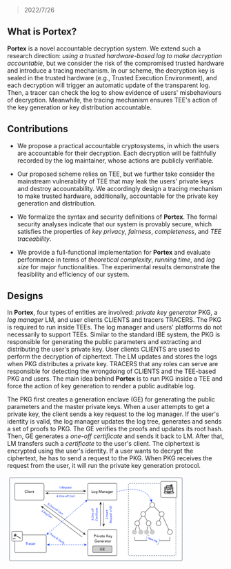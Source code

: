 
<head>
    <script src="https://cdn.mathjax.org/mathjax/latest/MathJax.js?config=TeX-AMS-MML_HTMLorMML" type="text/javascript"></script>
    <script type="text/x-mathjax-config">
        MathJax.Hub.Config({
            tex2jax: {
            skipTags: ['script', 'noscript', 'style', 'textarea', 'pre'],
            inlineMath: [['$','$']]
            }
        });
    </script>
</head>

> 2022/7/26

## What is **Portex**?

**Portex** is a novel accountable decryption system. We extend such a research direction: *using a trusted hardware-based log to make decryption accountable*, but we consider the risk of the compromised trusted hardware and introduce a tracing mechanism. In our scheme, the decryption key is sealed in the trusted hardware (e.g., Trusted Execution Environment), and each decryption will trigger an automatic update of the transparent log. Then, a tracer can check the log to show evidence of users' misbehaviours of decryption. Meanwhile, the tracing mechanism ensures TEE's action of the key generation or key distribution accountable. 



## Contributions

- We propose a practical accountable cryptosystems, in which the users are accountable for their decryption. Each decryption will be faithfully recorded by the log maintainer, whose actions are publicly verifiable. 

- Our proposed scheme relies on TEE, but we further take consider the mainstream vulnerability of TEE that may leak the users' private keys and destroy accountability. We accordingly design a tracing mechanism to make trusted hardware, additionally, accountable for the private key generation and distribution.
- We formalize the syntax and security definitions of **Portex**. The formal security analyses indicate that our system is provably secure, which satisfies the properties of *key privacy*, *fairness*, *completeness*, and *TEE traceability*.

- We provide a full-functional implementation for **Portex** and evaluate performance in terms of *theoretical complexity*, *running time*, and *log size* for major functionalities. The experimental results demonstrate the feasibility and efficiency of our system. 



## Designs

In **Portex**, four types of entities are involved: *private key generator* $\mathsf{PKG}$, a *log manager* $\mathsf{LM}$, and user clients $\mathsf{CLIENTS}$ and tracers $\mathsf{TRACERS}$. The $\mathsf{PKG}$ is required to run inside TEEs. The log manager and users' platforms do not necessarily to support TEEs. Similar to the standard IBE system, the $\mathsf{PKG}$ is responsible for generating the public parameters and extracting and distributing the user's private key. User clients $\mathsf{CLIENTS}$ are used to perform the decryption of ciphertext. The $\mathsf{LM}$ updates and stores the logs when $\mathsf{PKG}$ distributes a private key. $\mathsf{TRACERS}$ that any roles can serve are responsible for detecting the wrongdoing of $\mathsf{CLIENTS}$ and the TEE-based $\mathsf{PKG}$ and users. The main idea behind **Portex** is to run $\mathsf{PKG}$ inside a TEE and force the action of key generation to render a public auditable log.

The $\mathsf{PKG}$ first creates a generation enclave (GE) for generating the public parameters and the master private keys. When a user attempts to get a private key, the client sends a key request to the log manager. If the user's identity is valid, the log manager updates the log tree, generates and sends a set of proofs to $\mathsf{PKG}$. The GE verifies the proofs and updates its root hash. Then, GE generates a *one-off certificate* and sends it back to $\mathsf{LM}$. After that, $\mathsf{LM}$ transfers such a *certificate* to the user's client. The ciphertext is encrypted using the user's identity. If a user wants to decrypt the ciphertext, he has to send a request to the $\mathsf{PKG}$. When $\mathsf{PKG}$ receives the request from the user, it will run the private key generation protocol.

<img src="assets/image-20220726180341133.png" alt="image-20220726180341133" style="zoom: 40%;" />
